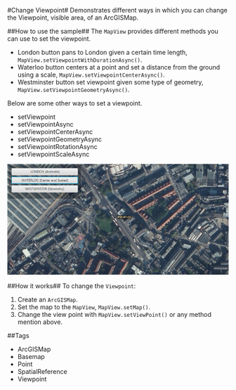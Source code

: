 #Change Viewpoint#
Demonstrates different ways in which you can change the Viewpoint, visible area, of an ArcGISMap.


##How to use the sample##
The `MapView` provides different methods you can use to set the viewpoint. 
 - London button pans to London given a certain time length, `MapView.setViewpointWithDurationAsync()`.
 - Waterloo button centers at a point and set a distance from the ground using a scale, `MapView.setViewpointCenterAsync()`.
 - Westminster button set viewpoint given some type of geometry, `MapView.setViewpointGeometryAsync()`.
 
Below are some other ways to set a viewpoint.
- setViewpoint
- setViewpointAsync
- setViewpointCenterAsync
- setViewpointGeometryAsync
- setViewpointRotationAsync
- setViewpointScaleAsync


![](ChangeViewpoint.png)

##How it works##
To change the `Viewpoint`:

1. Create an `ArcGISMap`. 
2. Set the map to the `MapView`, `MapView.setMap()`. 
3. Change the view point with `MapView.setViewPoint()` or any method mention above.

##Tags
- ArcGISMap
- Basemap
- Point
- SpatialReference
- Viewpoint
